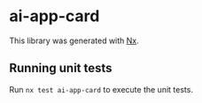 # ai-app-card

This library was generated with [Nx](https://nx.dev).

## Running unit tests

Run `nx test ai-app-card` to execute the unit tests.
